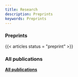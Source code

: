 ```yaml
---
title: Research
description: Preprints
keywords: Preprints
---
```



### Preprints

{{< articles status = "preprint" >}}


### All publications

[**All publications**](/research/all)

